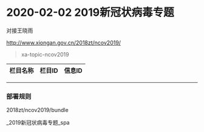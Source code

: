 # 2020-02-02 2019新冠状病毒专题

对接王晓雨

http://www.xiongan.gov.cn/2018zt/ncov2019/


> xa-topic-ncov2019

栏目名称 | 栏目ID | 信息ID
-- | -- | --



---

### 部署规则

2018zt/ncov2019/bundle

_2019新冠状病毒专题_spa


